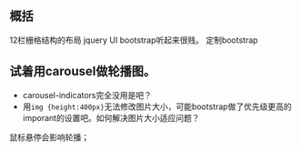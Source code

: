 ## 概括
12栏栅格结构的布局
jquery UI bootstrap听起来很贱。
定制bootstrap




## 试着用carousel做轮播图。

+ carousel-indicators完全没用是吧？
+ 用`img {height:400px}`无法修改图片大小，可能bootstrap做了优先级更高的imporant的设置吧。如何解决图片大小适应问题？

鼠标悬停会影响轮播；









